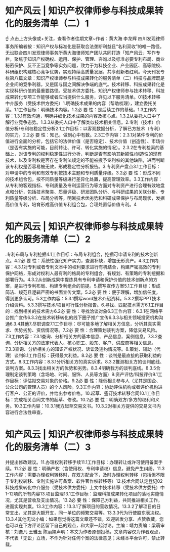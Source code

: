 # 知产风云 | 知识产权律师参与科技成果转化的服务清单（二）1

☝ 点击上方头像或+关注，查看作者往期文章~作者：黄大海 李龙辉 四川发现律师事务所编者按：知识产权与标准化是获取合法垄断利益且“名利双收”的唯一路径。无讼联合四川发现律师事务所黄大海律师知产团队共同打造「知产风云」写作专栏，聚焦于知识产权确权、运用、保护、管理、咨询以及标准必要专利布局、商业秘密保护、反不正当竞争等实务问题，致力于为科技企业、产业园区、高等院校、科研组织构建核心竞争优势，实现持续高质量发展，共享创新者红利。今天刊发专栏第八篇文章：知识产权律师参与科技成果转化的服务清单（二）科技与品牌既是企业间的竞争利器，又是国与国之间解决争端的底气。技术转移、科技成果转化是实现科研价值的最重要路径。受技术供方委托，知识产权律师参与技术转移、科技成果转化专项工作能够或者应当提供什么服务，详见以下服务清单。01技术转移中介服务（受技术供方委托）1.明确技术成果的内容（帮助梳理），建立委托关系。1.1工作目标：明确技术内容。1.2必 要 性：是后续工作的基础。1.3工作内容：1.3.1有效沟通，明确并细化技术成果的内容及核心点。1.3.2从委托人口中了解行业竞争态势。1.3.3从委托人口中了解类似技术相关信息。2.专利（技术）价值分析/专利权稳定性分析2.1工作目标：以客观数据分析，了解已方技术（专利）的实力。2.2必 要 性：知己，做到心中有数。2.3工作内容：2.3.1对某件专利的价值进行全面的分析，包括它的法律价值（是否稳定）、技术价值（创造性）、市场价（是否有实施的可能，目前转让、许可、转化实施的情况）。2.3.2在专利检索的基础上，对该专利的权利稳定性进行分析，判断是否有影响其新颖性/创造性的现有技术，以及专利权是否存在专利法规定的不能被授予专利权的其他缺陷，进而判断该专利权是否容易被无效，形成稳定性分析报告。3.专利资产盘点3.1工作目标：对申请中的专利和有效专利按技术主题和专利质量评级。3.2必 要 性：形成不同的技术组合包，按不同质量等级进行差异化处置，提高管理效率。3.3工作内容：从专利的客观指标、专利质量及专利运营行为等方面对专利资产进行合理有效地盘点和分析，包括技术聚类、质量评级、研发团队分析、与科研成果的关联分析、专利质量等级分析、布局分析等，明晰技术优劣势和科研成果保护与布局现状，发掘高价值专利，培育形成高价值专利组合包，合理处置低价值专利。4

# 知产风云 | 知识产权律师参与科技成果转化的服务清单（二）2

.专利布局与专利挖掘4.1工作目标：布局专利组合，挖掘可申请专利的技术创新点。4.2必 要 性：系统性强化知产实力，查漏补缺，增加无形资产。4.3工作内容：4.3.1对专利或者专利文本中的权利要求进行有机结合，构建严密高效的专利保护网络，形成对权利人最有利的格局的专利组合，有规划、有策略的专利挖掘和部署行为。4.3.2从创新成果中提炼具有专利申请和保护价值的技术创新点的方案，是进行专利布局、构建专利组合的前提。5.撰写宣传方案5.1工作目标：形成简洁、规范且逻辑严密的书面宣传文案。5.2必 要 性：便于理解，增加信任度，得到更多认可。5.3工作内容：5.3.1撰写word技术介绍资料。5.3.2撰写PPT技术介绍资料。5.3.3撰写技术/项目可行性分析报告。6.寻找、匹配技术需方6.1工作目的：找到相关的技术需方6.2必 要 性：寻找洽谈对象6.3工作内容：6.3.1在网络平台推广宣传6.3.2在技术转移转化的线下圈子推广宣传6.3.3与相关领域投资机构沟通6.3.4其他7.尽职调查7.1工作目标：尽可能多地了解相关方信息，分析其真实需求、优势劣势、资信情况等。7.2必 要 性：合理策划谈判方案，降低交易风险。7.3工作内容：7.3.1查询、分析相关方的基本信息、产品信息、案例信息。7.3.2查询、分析相关方的法定代表人、核心职工、股东、客户、供应商等相关信息。7.3.3查询、分析相关方的知识产权状况、诉讼及违约情况等。8.策划、辅助（代理）谈判8.1工作目标：获得最大利益。8.2必 要 性：谈判是最直接的获取利益的方式。8.3工作内容：8.3.1分析相关方的真实诉求。8.3.2推测相关方的谈判底线、谈判方案。8.3.3找出相关方的优势和劣势。8.3.4明确我方的谈判底线。8.3.5合理制定谈判策略（含场地、时间、服饰、人员等方面）9.资产评估/科技评价9.1工作目标：评估拟交易对象的价格。9.2必 要 性：降低相关参与人（尤其是国企、公众公司的管理人员）的个人风险。9.3工作内容：协助评估机构或者评价机构进行客户、公正的评价，并给出参考价格。10.起草、签订技术转移合同10.1工作目标：完成相关合同文书的起草、修改。10.2必 要 性：明确双方/多方的权利和义务。10.3工作内容：10.3.1我方起草交易文书。10.3.2对相关方提供的交易文书内容进行合法性审查，

# 知产风云 | 知识产权律师参与科技成果转化的服务清单（二）3

并提出修改建议。11.办理权利转移手续11.1工作目标：办理转让或许可使用备案手续。11.2必 要 性：明确产权（含使用权、专利申请权）信息，避免产生纠纷。11.3工作内容：需要办理权利转移时，在双方配合下，及时办理权利转移（包括但不限于专利权转移、专利实施许可备案、软件著作权转移等）12.技术合同认定登记02科技成果转化中介服务（受技术供方委托）上文中技术转移（受技术供方委托）中1-12项的所有内容13.项目监理13.1工作目标：监理科技成果转化项目的落地实施情况，尤其是营收及支出情况。13.2必 要 性：保障己方利益，共同推进相关工作，进而实现共赢。13.3工作内容：13.3.1了解项目的营收情况。13.3.2了解项目的日常支出，尤其是大额开支，同一单位的频繁交易等。13.3.3代为行使股东表决权。13.3.4其他无讼小编：如果您觉得这篇文章还不错，欢迎转发分享、点赞收藏，您也可以在下方评论区留下自己的观点，和大家一起讨论。主编：靖力责编：梁萌审核：刘逸凡 王雅玉 陈丽娟声明：本文为作者原创投稿，文章内容仅为作者观点，不代表「无讼」立场，不作为针对任何个案的法律意见；未经本平台许可，禁止转载。

